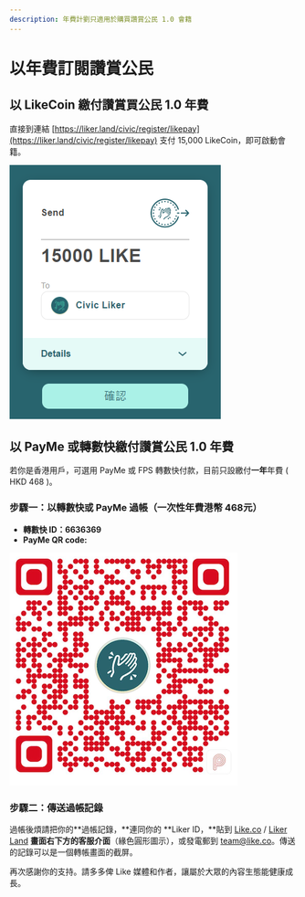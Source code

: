 ```yaml
---
description: 年費計劉只適用於購買讚賞公民 1.0 會籍
---
```


# 以年費訂閱讚賞公民

## 以 LikeCoin 繳付讚賞買公民 1.0 年費

直接到連結 [https://liker.land/civic/register/likepay](https://liker.land/civic/register/likepay) 支付 15,000 LikeCoin，即可啟動會籍。

![](../../.gitbook/assets/15000likecoin-civicliker.png)

## 以 PayMe 或轉數快繳付讚賞公民 1.0 年費

若你是香港用戶，可選用 PayMe 或 FPS 轉數快付款，目前只設繳付**一年**年費 \( HKD 468 \)。

### 步驟一：以轉數快或 PayMe 過帳（一次性年費港幣 468元）

* **轉數快 ID：6636369**
* **PayMe QR code:**

![](../../.gitbook/assets/payme.png)

### 步驟二：傳送過帳記錄

過帳後煩請把你的**過帳記錄，**連同你的 **Liker ID，**貼到 [Like.co](https://like.co/) / [Liker Land](https://liker.land/) **畫面右下方的客服介面**（緣色圓形圖示），或發電郵到 [team@like.co](mailto:team@like.co)。傳送的記錄可以是一個轉帳畫面的截屏。

再次感謝你的支持。請多多俾 Like 媒體和作者，讓屬於大眾的內容生態能健康成長。

